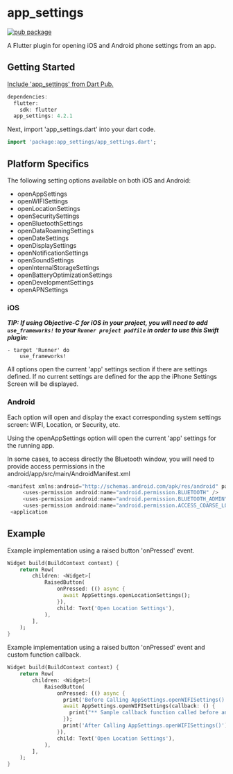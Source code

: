 # app_settings

[![pub package](https://img.shields.io/pub/v/app_settings.svg)](https://pub.dartlang.org/packages/app_settings)

A Flutter plugin for opening iOS and Android phone settings from an app.

## Getting Started
 
[Include 'app_settings' from Dart Pub.](https://pub.dartlang.org/packages/app_settings)

```dart
dependencies:
  flutter:
    sdk: flutter
  app_settings: 4.2.1
```

Next, import 'app_settings.dart' into your dart code.

```dart
import 'package:app_settings/app_settings.dart';
```

## Platform Specifics
The following setting options available on both iOS and Android: 
- openAppSettings
- openWIFISettings
- openLocationSettings
- openSecuritySettings
- openBluetoothSettings
- openDataRoamingSettings
- openDateSettings
- openDisplaySettings
- openNotificationSettings
- openSoundSettings
- openInternalStorageSettings
- openBatteryOptimizationSettings
- openDevelopmentSettings
- openAPNSettings
### iOS
  ***TIP: If using Objective-C for iOS in your project, you will need to add `use_frameworks!` to your `Runner project podfile` in order to use this Swift plugin:***
    
    - target 'Runner' do
        use_frameworks!

All options open the current 'app' settings section if there are settings defined.  If no current settings are defined for the app the iPhone Settings Screen will be displayed.

### Android
Each option will open and display the exact corresponding system settings screen: WIFI, Location, or Security, etc.

Using the openAppSettings option will open the current 'app' settings for the running app.

In some cases, to access directly the Bluetooth window, you will need to provide access permissions in the android/app/src/main/AndroidManifest.xml

```dart
<manifest xmlns:android="http://schemas.android.com/apk/res/android" package="com.yourname.yourapp">   
	 <uses-permission android:name="android.permission.BLUETOOTH" />  
	 <uses-permission android:name="android.permission.BLUETOOTH_ADMIN" />  
	 <uses-permission android:name="android.permission.ACCESS_COARSE_LOCATION"/>  
 <application
```



## Example
Example implementation using a raised button 'onPressed' event.  

```dart
Widget build(BuildContext context) {
    return Row(
        children: <Widget>[
            RaisedButton(
                onPressed: (() async {
                  await AppSettings.openLocationSettings();
                }),
                child: Text('Open Location Settings'),
            ),
        ],
    );
}
```

Example implementation using a raised button 'onPressed' event and custom function callback.  

```dart
Widget build(BuildContext context) {
    return Row(
        children: <Widget>[
            RaisedButton(
                onPressed: (() async {
                  print('Before Calling AppSettings.openWIFISettings()');
                  await AppSettings.openWIFISettings(callback: () {
                    print("** Sample callback function called before anything else gets executed in dart");
                  });
                  print('After Calling AppSettings.openWIFISettings()');
                }),
                child: Text('Open Location Settings'),
            ),
        ],
    );
}
```
